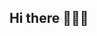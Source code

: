 ## Hi there 👋👋👋

<!--
**kaanoguzhan/kaanoguzhan** is a ✨ _special_ ✨ repository because its `README.md` (this file) appears on your GitHub profile.

Here are some ideas to get you started:

- 🔭 I’m currently working on ...
- 🌱 I’m currently learning ...
- 👯 I’m looking to collaborate on ...
- 🤔 I’m looking for help with ...
- 💬 Ask me about ...
- 📫 How to reach me: ...
- 😄 Pronouns: ...
- ⚡ Fun fact: ...
-->

<!--
![GitHub Stats](https://github-readme-stats.vercel.app/api?username=kaanoguzhan&show_icons=true&theme=radical)

[![Top Langs](https://github-readme-stats.vercel.app/api/top-langs/?username=kaanoguzhan&layout=pie)](https://github.com/anuraghazra/github-readme-stats)
-->
